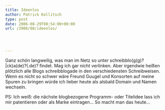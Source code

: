 ```yaml
---
title: Ideenlos
author: Patrick Kollitsch
type: post
date: 2006-08-29T08:54:00+00:00
url: /2006/08/ideenlos/




---
```

Ganz sch&ouml;n langweilig, was man im Netz so unter schreibblo(g(g)?|ck)a(de)?(.de)? findet. Mag ich gar nicht verlinken. Aber irgendwie hei&szlig;en pl&ouml;tzlich alle Blogs schreibblogade in den verschiedensten Schreibweisen. Wenn es nicht so schwer w&auml;re Freund Guugel und Konsorten auf meine Spuren zu bringen w&uuml;rde ich lieber heute als alsbald Domain und Namen wechseln. 

PS: Ich wei&szlig;: die n&auml;chste blogbezogene Programm- oder Titelidee lass ich mir patentieren oder als Marke eintragen&#8230; So macht man das heute&#8230;